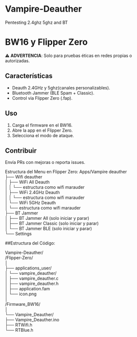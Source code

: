 # Vampire-Deauther
Pentesting 2.4ghz 5ghz and BT
# BW16 y Flipper Zero
⚠️ **ADVERTENCIA**: Solo para pruebas éticas en redes propias o autorizadas.  

## Características  
- Deauth 2.4GHz y 5ghz(canales personalizables).
- Bluetooth Jammer (BLE Spam + Classic).  
- Control via Flipper Zero (.fap).  

## Uso  
1. Carga el firmware en el BW16.  
2. Abre la app en el Flipper Zero.  
3. Selecciona el modo de ataque.  

## Contribuir  
Envía PRs con mejoras o reporta issues.  

Estructura del Menu en Flipper Zero:
Apps/Vampire deauther  
├── Wifi deauther  
│   ├── WiFi All Deauth  
│   │    └── estructura como wifi marauder  
│   ├── WiFi 2.4GHz Deauth  
│   │    └── estructura como wifi marauder  
│   └── WiFi 5GHz Deauth  
│        └── estructura como wifi marauder  
├── BT Jammer  
│   ├── BT Jammer All (solo iniciar y parar)  
│   ├── BT Jammer Classic (solo iniciar y parar)  
│   └── BT Jammer BLE (solo iniciar y parar)  
└── Settings
    
##Estructura del Código:

Vampire-Deauther/  
/Flipper-Zero/  
│  
├── applications_user/  
│   └── vampire_deauther/  
│       ├── vampire_deauther.c  
│       ├── vampire_deauther.h  
│       ├── application.fam  
│       └── icon.png  
│  
/Firmware_BW16/  
│  
└── Vampire_Deauther/  
    ├── Vampire_Deauther.ino  
    ├── RTWifi.h  
    └── RTBlue.h  

